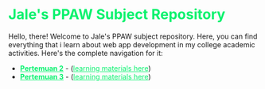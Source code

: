 ﻿<h1 style="color: #08f26e; font-weight: bold;">Jale's PPAW Subject Repository</h1>

<p>Hello, there! Welcome to Jale's PPAW subject repository. Here, you can find everything that i learn about web app development in my college academic activities. Here's the complete navigation for it:</p>
<ul>
    <li>
        <a style="color: #08f26e; font-weight: bold;" href="https://github.com/jaleisme/PPAW/tree/main/pertemuan%202">Pertemuan 2</a> - (<a style="color: #08f26e;"  href="https://docs.google.com/presentation/d/181BSkJqxn3U1ROj9wWwkcTGr8G76P042CbqEj3_ixg4/edit?usp=drivesdk">learning materials here</a>)
    </li>
    <li>
        <a style="color: #08f26e; font-weight: bold;" href="https://github.com/jaleisme/PPAW/tree/main/pertemuan%203">Pertemuan 3</a> - (<a style="color: #08f26e;"  href="https://docs.google.com/presentation/d/1iTNs0ZOwWib7_odCjbUNSJ_PymO5UUKbHJKkT5igDpo/edit?usp=drivesdk">learning materials here</a>)
    </li>
</ul>